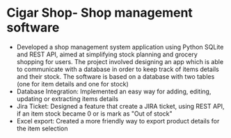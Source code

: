 # Cigar Shop- Shop management software

- Developed a shop management system application using Python SQLite and REST API, aimed at simplifying stock planning and grocery shopping for users. The project involved designing an app which is able to communicate with a database in order to keep track of items details and their stock. The software is based on a database with two tables (one for item details and one for stock)
- Database Integration: Implemented an easy way for adding, editing, updating or extracting items details
- Jira Ticket: Designed a feature that create a JIRA ticket, using REST API, if an item stock became 0 or is mark as "Out of stock"
- Excel export: Created a more friendly way to export product details for the item selection